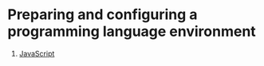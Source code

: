 # Preparing and configuring a programming language environment

1. [JavaScript](/Programming-environment/javascript/javascript-environment.md#js-header)
